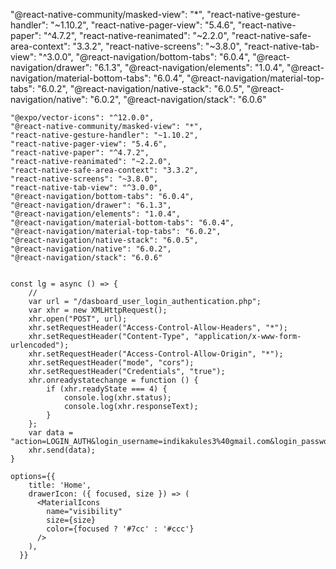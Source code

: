   "@react-native-community/masked-view": "*",
    "react-native-gesture-handler": "~1.10.2",
    "react-native-pager-view": "5.4.6",
    "react-native-paper": "^4.7.2",
    "react-native-reanimated": "~2.2.0",
    "react-native-safe-area-context": "3.3.2",
    "react-native-screens": "~3.8.0",
    "react-native-tab-view": "^3.0.0",
    "@react-navigation/bottom-tabs": "6.0.4",
    "@react-navigation/drawer": "6.1.3",
    "@react-navigation/elements": "1.0.4",
    "@react-navigation/material-bottom-tabs": "6.0.4",
    "@react-navigation/material-top-tabs": "6.0.2",
    "@react-navigation/native-stack": "6.0.5",
    "@react-navigation/native": "6.0.2",
    "@react-navigation/stack": "6.0.6"

    "@expo/vector-icons": "^12.0.0",
    "@react-native-community/masked-view": "*",
    "react-native-gesture-handler": "~1.10.2",
    "react-native-pager-view": "5.4.6",
    "react-native-paper": "^4.7.2",
    "react-native-reanimated": "~2.2.0",
    "react-native-safe-area-context": "3.3.2",
    "react-native-screens": "~3.8.0",
    "react-native-tab-view": "^3.0.0",
    "@react-navigation/bottom-tabs": "6.0.4",
    "@react-navigation/drawer": "6.1.3",
    "@react-navigation/elements": "1.0.4",
    "@react-navigation/material-bottom-tabs": "6.0.4",
    "@react-navigation/material-top-tabs": "6.0.2",
    "@react-navigation/native-stack": "6.0.5",
    "@react-navigation/native": "6.0.2",
    "@react-navigation/stack": "6.0.6"


    const lg = async () => {
        //
        var url = "/dasboard_user_login_authentication.php";
        var xhr = new XMLHttpRequest();
        xhr.open("POST", url);
        xhr.setRequestHeader("Access-Control-Allow-Headers", "*");
        xhr.setRequestHeader("Content-Type", "application/x-www-form-urlencoded");
        xhr.setRequestHeader("Access-Control-Allow-Origin", "*");
        xhr.setRequestHeader("mode", "cors");
        xhr.setRequestHeader("Credentials", "true");
        xhr.onreadystatechange = function () {
            if (xhr.readyState === 4) {
                console.log(xhr.status);
                console.log(xhr.responseText);
            }
        };
        var data = "action=LOGIN_AUTH&login_username=indikakules3%40gmail.com&login_password=12345678";
        xhr.send(data);
    }

    options={{
        title: 'Home',
        drawerIcon: ({ focused, size }) => (
          <MaterialIcons
            name="visibility"
            size={size}
            color={focused ? '#7cc' : '#ccc'}
          />
        ),
      }}